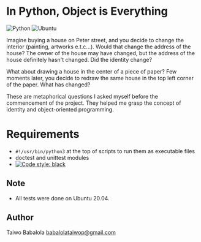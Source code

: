 #	In Python, Object is Everything
![Python](https://img.shields.io/badge/python-3670A0?style=for-the-badge&logo=python&logoColor=ffdd54) ![Ubuntu](https://img.shields.io/badge/Ubuntu-E95420?style=for-the-badge&logo=ubuntu&logoColor=white)

Imagine buying a house on Peter street, and you decide to change the interior (painting, artworks e.t.c...). Would that change the address of the house? The owner of the house may have changed, but the address of the house definitely hasn't changed. Did the identity change?

What about drawing a house in the center of a piece of paper? Few moments later, you decide to redraw the same house in the top left corner of the paper. What has changed?

These are metaphorical questions I asked myself before the commencement of the project. They helped me grasp the concept of identity and object-oriented programming.


# Requirements
- ```#!/usr/bin/python3``` at the top of scripts to run them as executable files
- doctest  and unittest modules
- [![Code style: black](https://img.shields.io/badge/code%20style-black-000000.svg)](https://github.com/psf/black)

## Note
- All tests were done on Ubuntu 20.04.

## Author
Taiwo Babalola <babalolataiwop@gmail.com>
